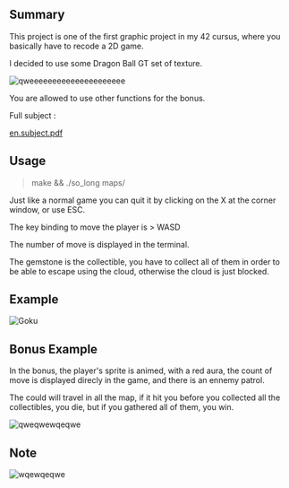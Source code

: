 ## Summary
This project is one of the first graphic project in my 42 cursus, where you basically have to recode a 2D game.

I decided to use some Dragon Ball GT set of texture.

![qweeeeeeeeeeeeeeeeeeeee](https://user-images.githubusercontent.com/76008303/160244702-e3832c50-aa99-4bf7-8434-3fbdc8383045.png)

You are allowed to use other functions for the bonus.

Full subject : 

[en.subject.pdf](https://github.com/Chafik42/so_long/files/8355665/en.subject.pdf)

## Usage

> make && ./so_long maps/

Just like a normal game you can quit it by clicking on the X at the corner window, or use ESC.

The key binding to move the player is > WASD

The number of move is displayed in the terminal.

The gemstone is the collectible, you have to collect all of them in order to be able to escape using the cloud, otherwise the cloud is just blocked.

## Example

![Goku](https://user-images.githubusercontent.com/76008303/160244858-07be5365-8f3b-436a-999d-47f9e70a575d.png)

## Bonus Example

In the bonus, the player's sprite is animed, with a red aura, the count of move is displayed direcly in the game, and there is an ennemy patrol.

The could will travel in all the map, if it hit you before you collected all the collectibles, you die, but if you gathered all of them, you win.

![qweqwewqeqwe](https://user-images.githubusercontent.com/76008303/160245153-949cb4a1-c47a-4744-8d44-104423dbb2ac.png)

## Note

![wqewqeqwe](https://user-images.githubusercontent.com/76008303/160245205-b9b3ac5c-e2be-4a12-bd4c-a1e0e3080f1d.png)

